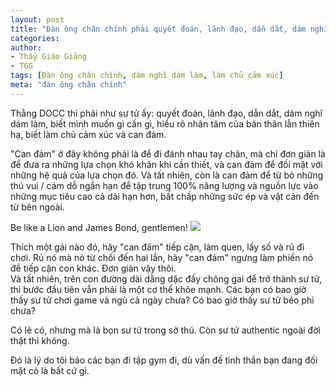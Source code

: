 ```yaml
---
layout: post
title: "Đàn ông chân chính phải quyết đoán, lãnh đạo, dẫn dắt, dám nghĩ dám làm"
categories:
author:
- Thầy Giáo Giảng
- TGG
tags: [Đàn ông chân chính, dám nghĩ dám làm, làm chủ cảm xúc]
meta: "đàn ông chân chính"
---
```

Thằng DOCC thì phải như sư tử ấy: quyết đoán, lãnh đạo, dẫn dắt, dám nghĩ dám làm, biết mình muốn gì cần gì, hiểu rõ nhân tâm của bản thân lẫn thiên hạ, biết làm chủ cảm xúc và can đảm.

"Can đảm" ở đây không phải là để đi đánh nhau tay chân, mà chỉ đơn giản là để đưa ra những lựa chọn khó khăn khi cần thiết, và can đảm để đối mặt với những hệ quả của lựa chọn đó.
Và tất nhiên, còn là can đảm để từ bỏ những thú vui / cám dỗ ngắn hạn để tập trung 100% năng lượng và nguồn lực vào những mục tiêu cao cả dài hạn hơn, bất chấp những sức ép và vật cản đến từ bên ngoài.

Be like a Lion and James Bond, gentlemen!
<img src="https://scontent-hkg4-1.xx.fbcdn.net/v/t1.6435-9/121114664_441219746845264_4484418428005930744_n.jpg?_nc_cat=100&ccb=1-3&_nc_sid=730e14&_nc_ohc=B7ckg7AeDQgAX899h_m&_nc_ht=scontent-hkg4-1.xx&oh=cdeb6c80d01de34e1ae68fe811185beb&oe=6129A7B4" /><!--excerpt.s-->
<div class="post-copyright"><div class="content">Thích một gái nào đó, hãy "can đảm" tiếp cận, làm quen, lấy số và rủ đi chơi. Rủ nó mà nó từ chối đến hai lần, hãy "can đảm" ngưng làm phiền nó để tiếp cận con khác. Đơn giản vậy thôi.</div></div>
<div class="post-copyright"><div class="content">Và tất nhiên, trên con đường dài dằng dặc đầy chông gai để trở thành sư tử, thì bước đầu tiên vẫn phải là một cơ thể khỏe mạnh. Các bạn có bao giờ thấy sư tử chơi game và ngủ cả ngày chưa? Có bao giờ thấy sư tử béo phì chưa?

Có lẽ có, nhưng mà là bọn sư tử trong sở thú. Còn sư tử authentic ngoài đời thật thì không.

Đó là lý do tôi bảo các bạn đi tập gym đi, dù vấn đề tinh thần bạn đang đối mặt có là bất cứ gì.</div></div>